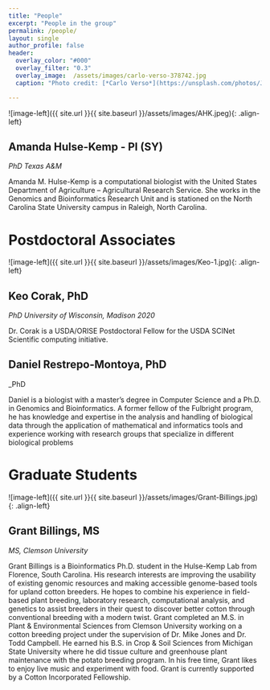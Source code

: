```yaml
---
title: "People"
excerpt: "People in the group"
permalink: /people/
layout: single
author_profile: false
header:
  overlay_color: "#000"
  overlay_filter: "0.3"
  overlay_image:  /assets/images/carlo-verso-378742.jpg
  caption: "Photo credit: [*Carlo Verso*](https://unsplash.com/photos/Jc-4LqyuSno)"

---
```



![image-left]({{ site.url }}{{ site.baseurl }}/assets/images/AHK.jpeg){: .align-left}
## Amanda Hulse-Kemp - PI (SY)
_PhD Texas A&M_

Amanda M. Hulse-Kemp is a computational biologist with the United States Department of Agriculture – Agricultural Research Service. She works in the Genomics and Bioinformatics Research Unit and is stationed on the North Carolina State University campus in Raleigh, North Carolina.

# Postdoctoral Associates

![image-left]({{ site.url }}{{ site.baseurl }}/assets/images/Keo-1.jpg){: .align-left}
## Keo Corak, PhD
_PhD University of Wisconsin, Madison  2020_

Dr. Corak is a USDA/ORISE Postdoctoral Fellow for the USDA  SCINet Scientific
computing initiative. 


## Daniel Restrepo-Montoya, PhD
_PhD 

Daniel is a biologist with a master’s degree in Computer Science and a Ph.D. in Genomics and Bioinformatics. A former fellow of the Fulbright program, he has knowledge and expertise in the analysis and handling of biological data through the application of mathematical and informatics tools and experience working with research groups that specialize in different biological problems


# Graduate Students 

![image-left]({{ site.url }}{{ site.baseurl }}/assets/images/Grant-Billings.jpg){: .align-left}
## Grant Billings, MS
_MS, Clemson University_

Grant Billings is a Bioinformatics Ph.D. student in the Hulse-Kemp Lab from Florence, South Carolina. His research interests are improving the usability of existing genomic resources and making accessible genome-based tools for upland cotton breeders. He hopes to combine his experience in field-based plant breeding, laboratory research, computational analysis, and genetics to assist breeders in their quest to discover better cotton through conventional breeding with a modern twist. Grant completed an M.S. in Plant & Environmental Sciences from Clemson University working on a cotton breeding project under the supervision of Dr. Mike Jones and Dr. Todd Campbell. He earned his B.S. in Crop & Soil Sciences from Michigan State University where he did tissue culture and greenhouse plant maintenance with the potato breeding program. In his free time, Grant likes to enjoy live music and experiment with food. Grant is currently supported by a Cotton Incorporated Fellowship.





